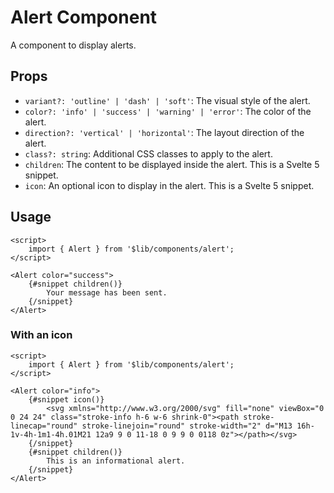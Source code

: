 # Alert Component

A component to display alerts.

## Props

- `variant?: 'outline' | 'dash' | 'soft'`: The visual style of the alert.
- `color?: 'info' | 'success' | 'warning' | 'error'`: The color of the alert.
- `direction?: 'vertical' | 'horizontal'`: The layout direction of the alert.
- `class?: string`: Additional CSS classes to apply to the alert.
- `children`: The content to be displayed inside the alert. This is a Svelte 5 snippet.
- `icon`: An optional icon to display in the alert. This is a Svelte 5 snippet.

## Usage

```svelte
<script>
	import { Alert } from '$lib/components/alert';
</script>

<Alert color="success">
	{#snippet children()}
		Your message has been sent.
	{/snippet}
</Alert>
```

### With an icon

```svelte
<script>
	import { Alert } from '$lib/components/alert';
</script>

<Alert color="info">
    {#snippet icon()}
        <svg xmlns="http://www.w3.org/2000/svg" fill="none" viewBox="0 0 24 24" class="stroke-info h-6 w-6 shrink-0"><path stroke-linecap="round" stroke-linejoin="round" stroke-width="2" d="M13 16h-1v-4h-1m1-4h.01M21 12a9 9 0 11-18 0 9 9 0 0118 0z"></path></svg>
    {/snippet}
	{#snippet children()}
		This is an informational alert.
	{/snippet}
</Alert>
```
